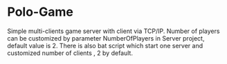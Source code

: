 # Polo-Game

Simple multi-clients game server with client via TCP/IP.
Number of players can be customized by parameter NumberOfPlayers in Server project, default value is 2.
There is also bat script which start one server and customized number of clients , 2 by default.

